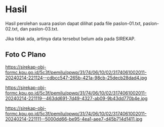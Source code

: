 # Hasil

Hasil perolehan suara paslon dapat dilihat pada file paslon-01.txt, paslon-02.txt, dan paslon-03.txt.

Jika tidak ada, artinya data tersebut belum ada pada SIREKAP.

## Foto C Plano

https://sirekap-obj-formc.kpu.go.id/5c3f/pemilu/ppwp/31/74/06/10/02/3174061002011-20240214-221124--cdbcc547-265b-421a-98cb-25decb28dad4.jpg

https://sirekap-obj-formc.kpu.go.id/5c3f/pemilu/ppwp/31/74/06/10/02/3174061002011-20240214-221119--463dd691-7d49-4327-ab09-9b43dd770b4e.jpg

https://sirekap-obj-formc.kpu.go.id/5c3f/pemilu/ppwp/31/74/06/10/02/3174061002011-20240214-221111--5000dd66-be95-4ea1-aee7-d45b714d1411.jpg
